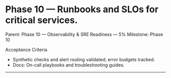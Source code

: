 # Phase 10 — Runbooks and SLOs for critical services.

Parent: Phase 10 — Observability & SRE Readiness — 5%
Milestone: Phase 10

Acceptance Criteria
- Synthetic checks and alert routing validated; error budgets tracked.
- Docs: On-call playbooks and troubleshooting guides.
- --
